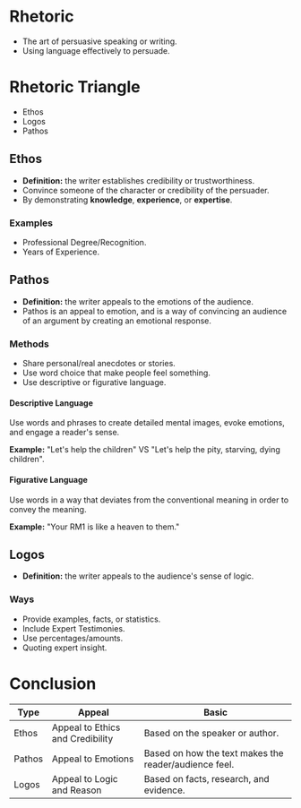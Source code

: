 # Rhetoric

* The art of persuasive speaking or writing.
* Using language effectively to persuade.

# Rhetoric Triangle

* Ethos
* Logos
* Pathos

## Ethos

* **Definition:** the writer establishes credibility or trustworthiness.
* Convince someone of the character or credibility of the persuader.
* By demonstrating **knowledge**, **experience**, or **expertise**.

### Examples

* Professional Degree/Recognition.
* Years of Experience.

## Pathos

* **Definition:** the writer appeals to the emotions of the audience.
* Pathos is an appeal to emotion, and is a way of convincing an audience of an argument by creating an emotional response.

### Methods

* Share personal/real anecdotes or stories.
* Use word choice that make people feel something.
* Use descriptive or figurative language.

#### Descriptive Language

Use words and phrases to create detailed mental images, evoke emotions, and engage a reader's sense.

**Example:** "Let's help the children" VS "Let's help the pity, starving, dying children".

#### Figurative Language

Use words in a way that deviates from the conventional meaning in order to convey the meaning.

**Example:** "Your RM1 is like a heaven to them."

## Logos

* **Definition:** the writer appeals to the audience's sense of logic.

### Ways

* Provide examples, facts, or statistics.
* Include Expert Testimonies.
* Use percentages/amounts.
* Quoting expert insight.

# Conclusion

| Type   | Appeal                           | Basic                                                 |
| ------ | -------------------------------- | ----------------------------------------------------- |
| Ethos  | Appeal to Ethics and Credibility | Based on the speaker or author.                       |
| Pathos | Appeal to Emotions               | Based on how the text makes the reader/audience feel. |
| Logos  | Appeal to Logic and Reason       | Based on facts, research, and evidence.               |